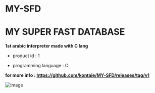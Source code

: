 # MY-SFD

<html>
<body>
  <h1>MY SUPER FAST DATABASE</h1>

  <b>1st arabic interpreter made with C lang</b>
  <ul>
    <li>
      <p>product id : 1</p>
    </li>
    <li>
      <p>programming language : C</p>
    </li>
  </ul>

  <b>for more info : https://github.com/kontaie/MY-SFD/releases/tag/v1</b>
</body>
</html>

![image](https://github.com/user-attachments/assets/b953adb6-6f92-4c7d-9311-1288778dbfa9)
